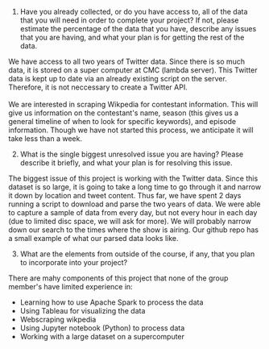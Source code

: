 1. Have you already collected, or do you have access to, all of the data that you will need in order to complete your project? If not, please estimate the percentage of the data that you have, describe any issues that you are having, and what your plan is for getting the rest of the data.

  We have access to all two years of Twitter data. Since there is so much data, it is stored on a super computer at CMC (lambda server). This Twitter data is kept up to date via an already existing script on the server. Therefore, it is not neccessary to create a Twitter API. 
<br>
<br>
  We are interested in scraping Wikpedia for contestant information. This will give us information on the contestant's name, season (this gives us a general timeline of when to look for specific keywords), and episode information. Though we have not started this process, we anticipate it will take less than a week.

2. What is the single biggest unresolved issue you are having? Please describe it briefly, and what your plan is for resolving this issue.

The biggest issue of this project is working with the Twitter data. Since this dataset is so large, it is going to take a long time to go through it and narrow it down by location and tweet content. Thus far, we have spent 2 days running a script to download and parse the two years of data. We were able to capture a sample of data from every day, but not every hour in each day (due to limited disc space, we will ask for more). We will probably narrow down our search to the times where the show is airing. Our github repo has a small example of what our parsed data looks like.

3. What are the elements from outside of the course, if any, that you plan to incorporate into your project?

There are mahy components of this project that none of the group member's have limited experience in:
<ul><li>Learning how to use Apache Spark to process the data 
<li> Using Tableau for visualizing the data
<li> Webscraping wikpedia
<li> Using Jupyter notebook (Python) to process data
<li> Working with a large dataset on a supercomputer 
